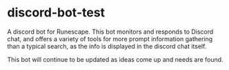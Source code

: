 # discord-bot-test

A discord bot for Runescape. This bot monitors and responds to Discord chat, and offers a variety of tools for more prompt information gathering than a typical search, as the info is displayed in the discord chat itself. 

This bot will continue to be updated as ideas come up and needs are found. 

